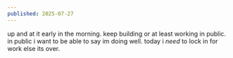 ```yaml
---
published: 2025-07-27
---
```


up and at it early in the morning. keep building or at least working in public. in public i want to be able to say im doing well. today i *need* to lock in for work else its over.

